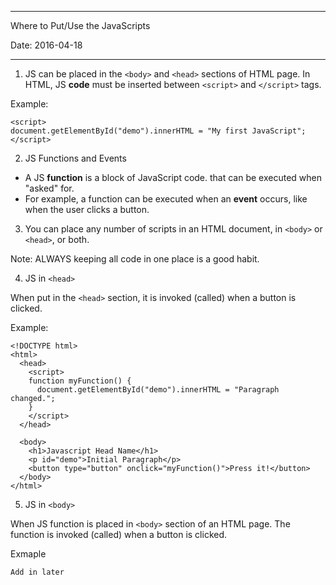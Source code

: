 -----------------------------------------------------
Where to Put/Use the JavaScripts

Date: 2016-04-18

-----------------------------------------------------

1. JS can be placed in the `<body>` and `<head>` sections of HTML page. In HTML, JS **code** must be inserted between
  `<script>` and `</script>` tags.

  Example:
  
  ```
  <script>
  document.getElementById("demo").innerHTML = "My first JavaScript";
  </script>
  ```

2. JS Functions and Events

  * A JS **function** is a block of JavaScript code. that can be executed when "asked" for.
  * For example, a function can be executed when an **event** occurs, like when the user clicks a button.

3. You can place any number of scripts in an HTML document, in `<body>` or `<head>`, or both.

  Note: ALWAYS keeping all code in one place is a good habit.
  
4. JS in `<head>`

  When put in the `<head>` section, it is invoked (called) when a button is clicked.
  
  Example:
  
  ```
  <!DOCTYPE html>
  <html>
    <head>
      <script>
      function myFunction() {
        document.getElementById("demo").innerHTML = "Paragraph changed.";
      }
      </script>
    </head>

    <body>
      <h1>Javascript Head Name</h1>
      <p id="demo">Initial Paragraph</p>
      <button type="button" onclick="myFunction()">Press it!</button>
    </body>
  </html>
  ```

5. JS in `<body>`

When JS function is placed in `<body>` section of an HTML page. The function is invoked (called) when a button is clicked.

Exmaple

```
Add in later
```
